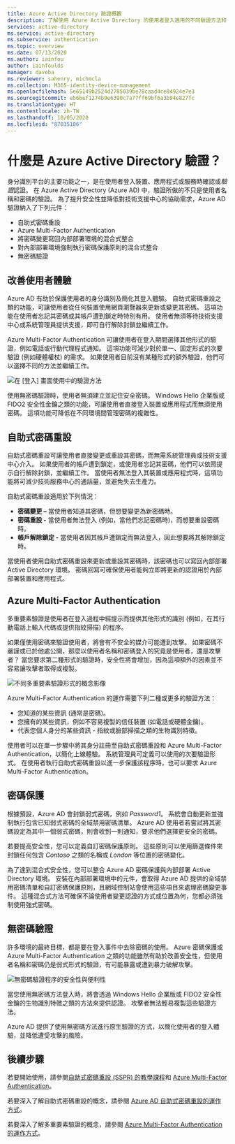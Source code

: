 ```yaml
---
title: Azure Active Directory 驗證概觀
description: 了解使用 Azure Active Directory 的使用者登入適用的不同驗證方法和安全性功能。
services: active-directory
ms.service: active-directory
ms.subservice: authentication
ms.topic: overview
ms.date: 07/13/2020
ms.author: iainfou
author: iainfoulds
manager: daveba
ms.reviewer: sahenry, michmcla
ms.collection: M365-identity-device-management
ms.openlocfilehash: 5e65149b2524d2785039be78caad4ce84924e7e3
ms.sourcegitcommit: eb6bef1274b9e6390c7a77ff69bf6a3b94e827fc
ms.translationtype: HT
ms.contentlocale: zh-TW
ms.lasthandoff: 10/05/2020
ms.locfileid: "87035106"
---
```

# <a name="what-is-azure-active-directory-authentication"></a>什麼是 Azure Active Directory 驗證？

身分識別平台的主要功能之一，是在使用者登入裝置、應用程式或服務時確認或*驗證*認證。 在 Azure Active Directory (Azure AD) 中，驗證所做的不只是使用者名稱和密碼的驗證。 為了提升安全性並降低對技術支援中心的協助需求，Azure AD 驗證納入了下列元件：

* 自助式密碼重設
* Azure Multi-Factor Authentication
* 將密碼變更寫回內部部署環境的混合式整合
* 對內部部署環境強制執行密碼保護原則的混合式整合
* 無密碼驗證

## <a name="improve-the-end-user-experience"></a>改善使用者體驗

Azure AD 有助於保護使用者的身分識別及簡化其登入體驗。 自助式密碼重設之類的功能，可讓使用者從任何裝置使用網頁瀏覽器來更新或變更其密碼。 這項功能在使用者忘記其密碼或其帳戶遭到鎖定時特別有用。 使用者無須等待技術支援中心或系統管理員提供支援，即可自行解除封鎖並繼續工作。

Azure Multi-Factor Authentication 可讓使用者在登入期間選擇其他形式的驗證，例如電話或行動代理程式通知。 這項功能可減少對於單一、固定形式的次要驗證 (例如硬體權杖) 的需求。 如果使用者目前沒有某種形式的額外驗證，他們可以選擇不同的方法並繼續工作。

![在 [登入] 畫面使用中的驗證方法](media/concept-authentication-methods/overview-login.png)

使用無密碼驗證時，使用者無須建立並記住安全密碼。 Windows Hello 企業版或 FIDO2 安全性金鑰之類的功能，可讓使用者直接登入裝置或應用程式而無須使用密碼。 這項功能可降低在不同環境間管理密碼的複雜性。

## <a name="self-service-password-reset"></a>自助式密碼重設

自助式密碼重設可讓使用者直接變更或重設其密碼，而無需系統管理員或技術支援中心介入。 如果使用者的帳戶遭到鎖定，或使用者忘記其密碼，他們可以依照提示自行解除封鎖，並繼續工作。 當使用者無法登入其裝置或應用程式時，這項功能將可減少技術服務中心的通話量，並避免失去生產力。

自助式密碼重設適用於下列情況：

* **密碼變更 –** 當使用者知道其密碼，但想要變更為新密碼時。
* **密碼重設 -** 當使用者無法登入 (例如，當他們忘記密碼時)，而想要重設密碼時。
* **帳戶解除鎖定 -** 當使用者因其帳戶遭鎖定而無法登入，因此想要將其解除鎖定時。

當使用者使用自助式密碼重設來更新或重設其密碼時，該密碼也可以寫回內部部署 Active Directory 環境。 密碼回寫可確保使用者能夠立即將更新的認證用於內部部署裝置和應用程式。

## <a name="azure-multi-factor-authentication"></a>Azure Multi-Factor Authentication

多重要素驗證是使用者在登入過程中經提示而提供其他形式的識別 (例如，在其行動電話上輸入代碼或提供指紋掃描) 的程序。

如果僅使用密碼來驗證使用者，將會有不安全的媒介可能遭到攻擊。 如果密碼不嚴謹或已於他處公開，那麼以使用者名稱和密碼登入的究竟是使用者，還是攻擊者？ 當您要求第二種形式的驗證時，安全性將會增加，因為這項額外的因素並不容易讓攻擊者取得或複製。

![不同多重要素驗證形式的概念影像](./media/concept-mfa-howitworks/methods.png)

Azure Multi-Factor Authentication 的運作需要下列二種或更多的驗證方法：

* 您知道的某些資訊 (通常是密碼)。
* 您擁有的某些資訊，例如不容易複製的信任裝置 (如電話或硬體金鑰)。
* 代表您個人身分的某些資訊 - 指紋或臉部掃描之類的生物識別特徵。

使用者可以在單一步驟中將其身分註冊至自助式密碼重設和 Azure Multi-Factor Authentication，以簡化上線體驗。 系統管理員可定義可以使用的次要驗證形式。 在使用者執行自助式密碼重設以進一步保護該程序時，也可以要求 Azure Multi-Factor Authentication。

## <a name="password-protection"></a>密碼保護

根據預設，Azure AD 會封鎖弱式密碼，例如 *Password1*。 系統會自動更新並強制執行包含已知弱式密碼的全域禁用密碼清單。 Azure AD 使用者若嘗試將其密碼設定為其中一個弱式密碼，則會收到一則通知，要求他們選擇更安全的密碼。

若要提高安全性，您可以定義自訂密碼保護原則。 這些原則可以使用篩選條件來封鎖任何包含 *Contoso* 之類的名稱或 *London* 等位置的密碼變化。

為了達到混合式安全性，您可以整合 Azure AD 密碼保護與內部部署 Active Directory 環境。 安裝在內部部署環境中的元件，會取得 Azure AD 提供的全域禁用密碼清單和自訂密碼保護原則，且網域控制站會使用這些項目來處理密碼變更事件。 這種混合式方法可確保不論使用者變更認證的方式或位置為何，您都必須強制使用強式密碼。

## <a name="passwordless-authentication"></a>無密碼驗證

許多環境的最終目標，都是要在登入事件中去除密碼的使用。 Azure 密碼保護或 Azure Multi-Factor Authentication 之類的功能雖然有助於改善安全性，但使用者名稱和密碼仍是弱式形式的驗證，有可能暴露或遭到暴力破解攻擊。

![無密碼驗證程序的安全性與便利性](./media/concept-authentication-passwordless/passwordless-convenience-security.png)

當您使用無密碼方法登入時，將會透過 Windows Hello 企業版或 FIDO2 安全性金鑰的生物識別特徵之類的方法來提供認證。 攻擊者無法輕易複製這些驗證方法。

Azure AD 提供了使用無密碼方法進行原生驗證的方式，以簡化使用者的登入體驗，並降低遭受攻擊的風險。

## <a name="next-steps"></a>後續步驟

若要開始使用，請參閱[自助式密碼重設 (SSPR) 的教學課程][tutorial-sspr]和 [Azure Multi-Factor Authentication][tutorial-azure-mfa]。

若要深入了解自助式密碼重設的概念，請參閱 [Azure AD 自助式密碼重設的運作方式][concept-sspr]。

若要深入了解多重要素驗證的概念，請參閱 [Azure Multi-Factor Authentication 的運作方式][concept-mfa]。

<!-- INTERNAL LINKS -->
[tutorial-sspr]: tutorial-enable-sspr.md
[tutorial-azure-mfa]: tutorial-enable-azure-mfa.md
[concept-sspr]: concept-sspr-howitworks.md
[concept-mfa]: concept-mfa-howitworks.md
